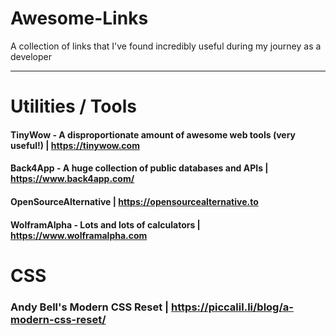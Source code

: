 # Awesome-Links
A collection of links that I've found incredibly useful during my journey as a developer

---

# Utilities / Tools

#### TinyWow - A disproportionate amount of awesome web tools (very useful!) | https://tinywow.com

#### Back4App - A huge collection of public databases and APIs | https://www.back4app.com/

#### OpenSourceAlternative | https://opensourcealternative.to

#### WolframAlpha - Lots and lots of calculators | https://www.wolframalpha.com

# CSS

### Andy Bell's Modern CSS Reset | https://piccalil.li/blog/a-modern-css-reset/ 
